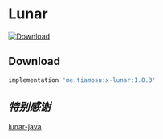 # Lunar

[ ![Download](https://api.bintray.com/packages/weixia/maven/x-lunar/images/download.svg) ](https://bintray.com/weixia/maven/x-lunar/_latestVersion)

## Download

```gradle
implementation 'me.tiamosu:x-lunar:1.0.3'
```

## *特别感谢*
[lunar-java](https://github.com/6tail/lunar-java)
